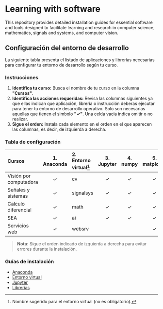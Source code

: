 # Learning with software
This repository provides detailed installation guides for essential software and tools designed to facilitate learning and research in computer science, mathematics, signals and systems, and computer vision. 

## Configuración del entorno de desarrollo

La siguiente tabla presenta el listado de aplicaciones y librerías necesarias para configurar tu entorno de desarrollo según tu curso.

### Instrucciones

1. **Identifica tu curso:** Busca el nombre de tu curso en la columna **"Cursos"**.
2. **Identifica las acciones requeridas:** Revisa las columnas siguientes ya que ellas indican que aplicación, librería o instrucción deberas ejecutar para tener tu entorno de desarrollo operativo. Solo son necesarias aquellas que tienen el simbolo **"✓"**. Una celda vacia indica omitir o no realizar.
3. **Sigue el orden:** Instala cada elemento en el orden en el que aparecen las columnas, es decir, de izquierda a derecha.

### Tabla de configuración

| Cursos                    | 1. Anaconda | 2. Entorno virtual[^1] | 3. Jupyter | 4. numpy | 5. matplotlib |
| :------------------------ | :---------: | :---                   | :---:      | :---:    | :---:         |
| Visión por computadora    | ✓           | cv                     | ✓         | ✓        | ✓             |
| Señales y sistemas        | ✓           | signalsys              | ✓         | ✓        | ✓             |
| Calculo diferencial       | ✓           | math                   | ✓         | ✓        | ✓             |
| SEA                       | ✓           | ai                     | ✓         | ✓        | ✓             |
| Servicios web             | ✓           | websrv                 |           |           | ✓             |

[^1]: Nombre sugerido para el entorno virtual (no es obligatorio).

> **Nota:** Sigue el orden indicado de izquierda a derecha para evitar errores durante la instalación.

### Guías de instalación

- [Anaconda](guides/anaconda/anaconda-install.md)
- [Entorno virtual](guides/anaconda/virtual-environments.md)
- [Jupyter](guides/anaconda/jupyter.md)
- [Librerias](guides/anaconda/libraries.md)
